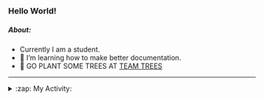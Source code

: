 ### Hello World!

##### About:
- Currently I am a student.
- 🌱 I’m learning how to make better documentation.
- 🌱 GO PLANT SOME TREES AT [TEAM TREES](https://teamtrees.org/)

---
<details>
  <summary>:zap: My Activity:</summary>
  
<!--START_SECTION:waka-->
![Code Time](http://img.shields.io/badge/Code%20Time-989%20hrs%2026%20mins-blue)

**I'm a Night 🦉** 

```text
🌞 Morning    86 commits     ███░░░░░░░░░░░░░░░░░░░░░░   12.39% 
🌆 Daytime    152 commits    █████░░░░░░░░░░░░░░░░░░░░   21.9% 
🌃 Evening    209 commits    ███████░░░░░░░░░░░░░░░░░░   30.12% 
🌙 Night      247 commits    █████████░░░░░░░░░░░░░░░░   35.59%

```
📅 **I'm Most Productive on Tuesday** 

```text
Monday       92 commits     ███░░░░░░░░░░░░░░░░░░░░░░   13.26% 
Tuesday      162 commits    █████░░░░░░░░░░░░░░░░░░░░   23.34% 
Wednesday    70 commits     ██░░░░░░░░░░░░░░░░░░░░░░░   10.09% 
Thursday     98 commits     ███░░░░░░░░░░░░░░░░░░░░░░   14.12% 
Friday       99 commits     ███░░░░░░░░░░░░░░░░░░░░░░   14.27% 
Saturday     70 commits     ██░░░░░░░░░░░░░░░░░░░░░░░   10.09% 
Sunday       103 commits    ███░░░░░░░░░░░░░░░░░░░░░░   14.84%

```


📊 **This Week I Spent My Time On** 

```text
🔥 Editors: 
VS Code                  31 mins             █████████████████████████   100.0%

🐱‍💻 Projects: 
PraiseDemo               31 mins             █████████████████████████   100.0%

```


 Last Updated on 30/12/2022 06:04:22 UTC
<!--END_SECTION:waka-->
</details>
